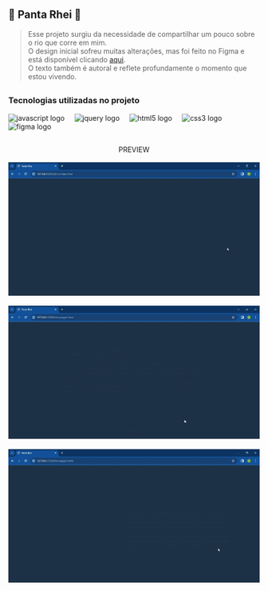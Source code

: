 ## 🌊 Panta Rhei 🌊


  
>Esse projeto surgiu da necessidade de compartilhar um pouco sobre o rio que corre em mim. </br>
>O design inicial sofreu muitas alterações, mas foi feito no Figma e está disponível clicando [aqui](https://www.figma.com/file/ehZQBQP3bEqltPprRtoCkS/Panta-Rhei?type=design&node-id=21-2&mode=design&t=AANkWSg1a9N1YJC2-0). </br>
>O texto também é autoral e reflete profundamente o momento que estou vivendo.  

##

### Tecnologias utilizadas no projeto
<div align="left">
  <img src="https://cdn.jsdelivr.net/gh/devicons/devicon/icons/javascript/javascript-original.svg" height="40" alt="javascript logo"  />
  <img width="12" />
  <img src="https://cdn.jsdelivr.net/gh/devicons/devicon/icons/jquery/jquery-original.svg" height="40" alt="jquery logo"  />
  <img width="12" />
  <img src="https://cdn.jsdelivr.net/gh/devicons/devicon/icons/html5/html5-original.svg" height="40" alt="html5 logo"  />
  <img width="12" />
  <img src="https://cdn.jsdelivr.net/gh/devicons/devicon/icons/css3/css3-original.svg" height="40" alt="css3 logo"  />
  <img width="12" />
  <img src="https://cdn.jsdelivr.net/gh/devicons/devicon/icons/figma/figma-original.svg" height="40" alt="figma logo"  />
</div>

##

<div align="center">
PREVIEW
</div>

</br>

<div align="center">
<img src="assets/panta-rhei-page1.gif" width="700px">
</div>
</br>

<div align="center">
<img src="assets/panta-rhei-page2.gif" width="700px">
</div>
</br>

<div align="center">
<img width="700px" src="assets/panta-rhei-page3.gif">
</div>


